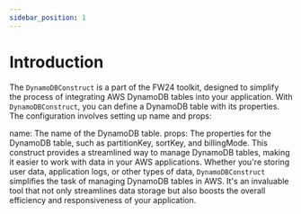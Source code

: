 ```yaml
---
sidebar_position: 1
---
```


# Introduction

The `DynamoDBConstruct` is a part of the FW24 toolkit, designed to simplify the process of integrating AWS DynamoDB tables into your application. With `DynamoDBConstruct`, you can define a DynamoDB table with its properties. The configuration involves setting up name and props:

name: The name of the DynamoDB table.
props: The properties for the DynamoDB table, such as partitionKey, sortKey, and billingMode.
This construct provides a streamlined way to manage DynamoDB tables, making it easier to work with data in your AWS applications. Whether you're storing user data, application logs, or other types of data, `DynamoDBConstruct` simplifies the task of managing DynamoDB tables in AWS. It's an invaluable tool that not only streamlines data storage but also boosts the overall efficiency and responsiveness of your application.
